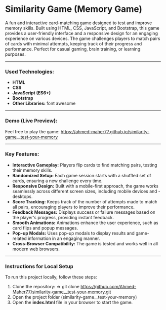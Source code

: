 # Similarity Game (Memory Game)
A fun and interactive card-matching game designed to test and improve memory skills. Built using HTML, CSS, JavaScript, and Bootstrap, this game provides a user-friendly interface and a responsive design for an engaging experience on various devices. The game challenges players to match pairs of cards with minimal attempts, keeping track of their progress and performance. Perfect for casual gaming, brain training, or learning purposes.

<hr>

### Used Technologies:
- **HTML**
- **CSS**
- **JavaScript (ES6+)**
- **Bootstrap**
- **Other Libraries:** font awesome

<hr>

### Demo (Live Preview):
Feel free to play the game: <a href="https://ahmed-maher77.github.io/similarity-game__test-your-memory/" target="_blank" title="Play the game">https://ahmed-maher77.github.io/similarity-game__test-your-memory</a>

<hr>

### Key Features:
- **Interactive Gameplay:** Players flip cards to find matching pairs, testing their memory skills.
- **Randomized Setup:** Each game session starts with a shuffled set of cards, ensuring a new challenge every time.
- **Responsive Design:** Built with a mobile-first approach, the game works seamlessly across different screen sizes, including mobile devices and - desktops.
- **Score Tracking:** Keeps track of the number of attempts made to match all pairs, encouraging players to improve their performance.
- **Feedback Messages:** Displays success or failure messages based on the player's progress, providing instant feedback.
- **Smooth Animations:** Animations enhance the user experience, such as card flips and popup messages.
- **Pop-up Modals:** Uses pop-up modals to display results and game-related information in an engaging manner.
- **Cross-Browser Compatibility:** The game is tested and works well in all modern web browsers.

<hr>

### Instructions for Local Setup
To run this project locally, follow these steps:
1. Clone the repository:
=> git clone https://github.com/Ahmed-Maher77/similarity-game__test-your-memory.git
2. Open the project folder (similarity-game__test-your-memory)
3. Open the **index.html** file in your browser to start the game.

